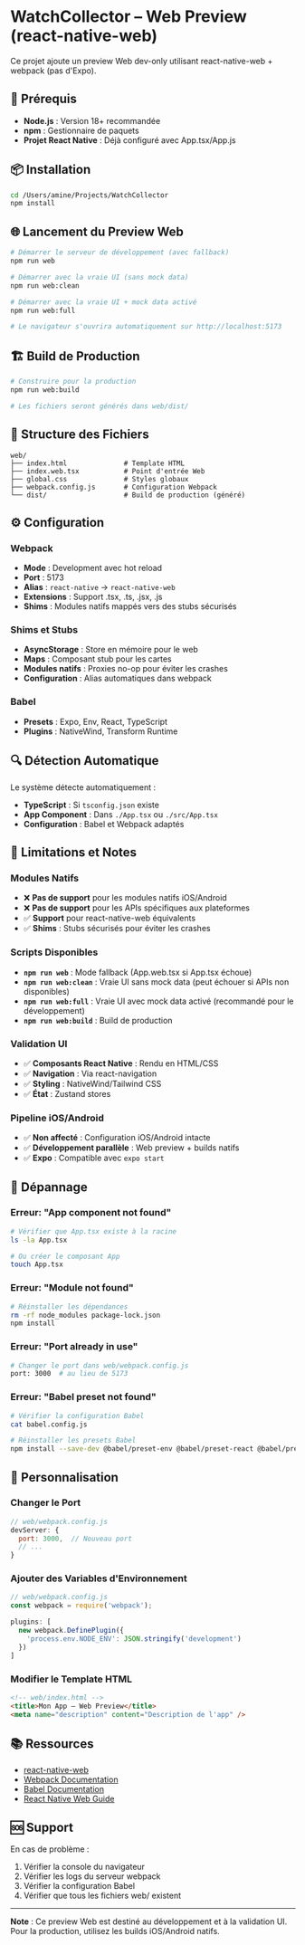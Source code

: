 # WatchCollector – Web Preview (react-native-web)

Ce projet ajoute un preview Web dev-only utilisant react-native-web + webpack (pas d'Expo).

## 🚀 **Prérequis**

- **Node.js** : Version 18+ recommandée
- **npm** : Gestionnaire de paquets
- **Projet React Native** : Déjà configuré avec App.tsx/App.js

## 📦 **Installation**

```bash
cd /Users/amine/Projects/WatchCollector
npm install
```

## 🌐 **Lancement du Preview Web**

```bash
# Démarrer le serveur de développement (avec fallback)
npm run web

# Démarrer avec la vraie UI (sans mock data)
npm run web:clean

# Démarrer avec la vraie UI + mock data activé
npm run web:full

# Le navigateur s'ouvrira automatiquement sur http://localhost:5173
```

## 🏗️ **Build de Production**

```bash
# Construire pour la production
npm run web:build

# Les fichiers seront générés dans web/dist/
```

## 📁 **Structure des Fichiers**

```
web/
├── index.html              # Template HTML
├── index.web.tsx           # Point d'entrée Web
├── global.css              # Styles globaux
├── webpack.config.js       # Configuration Webpack
└── dist/                   # Build de production (généré)
```

## ⚙️ **Configuration**

### **Webpack**
- **Mode** : Development avec hot reload
- **Port** : 5173
- **Alias** : `react-native` → `react-native-web`
- **Extensions** : Support .tsx, .ts, .jsx, .js
- **Shims** : Modules natifs mappés vers des stubs sécurisés

### **Shims et Stubs**
- **AsyncStorage** : Store en mémoire pour le web
- **Maps** : Composant stub pour les cartes
- **Modules natifs** : Proxies no-op pour éviter les crashes
- **Configuration** : Alias automatiques dans webpack

### **Babel**
- **Presets** : Expo, Env, React, TypeScript
- **Plugins** : NativeWind, Transform Runtime

## 🔍 **Détection Automatique**

Le système détecte automatiquement :
- **TypeScript** : Si `tsconfig.json` existe
- **App Component** : Dans `./App.tsx` ou `./src/App.tsx`
- **Configuration** : Babel et Webpack adaptés

## 🚨 **Limitations et Notes**

### **Modules Natifs**
- ❌ **Pas de support** pour les modules natifs iOS/Android
- ❌ **Pas de support** pour les APIs spécifiques aux plateformes
- ✅ **Support** pour react-native-web équivalents
- ✅ **Shims** : Stubs sécurisés pour éviter les crashes

### **Scripts Disponibles**
- **`npm run web`** : Mode fallback (App.web.tsx si App.tsx échoue)
- **`npm run web:clean`** : Vraie UI sans mock data (peut échouer si APIs non disponibles)
- **`npm run web:full`** : Vraie UI avec mock data activé (recommandé pour le développement)
- **`npm run web:build`** : Build de production

### **Validation UI**
- ✅ **Composants React Native** : Rendu en HTML/CSS
- ✅ **Navigation** : Via react-navigation
- ✅ **Styling** : NativeWind/Tailwind CSS
- ✅ **État** : Zustand stores

### **Pipeline iOS/Android**
- ✅ **Non affecté** : Configuration iOS/Android intacte
- ✅ **Développement parallèle** : Web preview + builds natifs
- ✅ **Expo** : Compatible avec `expo start`

## 🐛 **Dépannage**

### **Erreur: "App component not found"**
```bash
# Vérifier que App.tsx existe à la racine
ls -la App.tsx

# Ou créer le composant App
touch App.tsx
```

### **Erreur: "Module not found"**
```bash
# Réinstaller les dépendances
rm -rf node_modules package-lock.json
npm install
```

### **Erreur: "Port already in use"**
```bash
# Changer le port dans web/webpack.config.js
port: 3000  # au lieu de 5173
```

### **Erreur: "Babel preset not found"**
```bash
# Vérifier la configuration Babel
cat babel.config.js

# Réinstaller les presets Babel
npm install --save-dev @babel/preset-env @babel/preset-react @babel/preset-typescript
```

## 🔧 **Personnalisation**

### **Changer le Port**
```javascript
// web/webpack.config.js
devServer: {
  port: 3000,  // Nouveau port
  // ...
}
```

### **Ajouter des Variables d'Environnement**
```javascript
// web/webpack.config.js
const webpack = require('webpack');

plugins: [
  new webpack.DefinePlugin({
    'process.env.NODE_ENV': JSON.stringify('development')
  })
]
```

### **Modifier le Template HTML**
```html
<!-- web/index.html -->
<title>Mon App – Web Preview</title>
<meta name="description" content="Description de l'app" />
```

## 📚 **Ressources**

- [react-native-web](https://github.com/necolas/react-native-web)
- [Webpack Documentation](https://webpack.js.org/)
- [Babel Documentation](https://babeljs.io/)
- [React Native Web Guide](https://necolas.github.io/react-native-web/docs/)

## 🆘 **Support**

En cas de problème :
1. Vérifier la console du navigateur
2. Vérifier les logs du serveur webpack
3. Vérifier la configuration Babel
4. Vérifier que tous les fichiers web/ existent

---

**Note** : Ce preview Web est destiné au développement et à la validation UI. Pour la production, utilisez les builds iOS/Android natifs.

